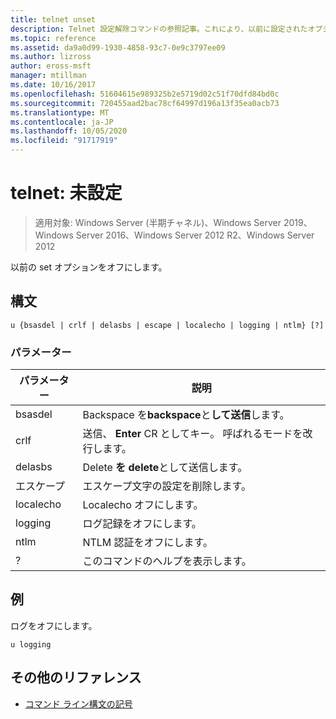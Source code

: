 ```yaml
---
title: telnet unset
description: Telnet 設定解除コマンドの参照記事。これにより、以前に設定されたオプションはオフになります。
ms.topic: reference
ms.assetid: da9a0d99-1930-4858-93c7-0e9c3797ee09
ms.author: lizross
author: eross-msft
manager: mtillman
ms.date: 10/16/2017
ms.openlocfilehash: 51604615e989325b2e5719d02c51f70dfd84bd0c
ms.sourcegitcommit: 720455aad2bac78cf64997d196a13f35ea0acb73
ms.translationtype: MT
ms.contentlocale: ja-JP
ms.lasthandoff: 10/05/2020
ms.locfileid: "91717919"
---
```

# <a name="telnet-unset"></a>telnet: 未設定

> 適用対象: Windows Server (半期チャネル)、Windows Server 2019、Windows Server 2016、Windows Server 2012 R2、Windows Server 2012

以前の set オプションをオフにします。

## <a name="syntax"></a>構文

```
u {bsasdel | crlf | delasbs | escape | localecho | logging | ntlm} [?]
```

### <a name="parameters"></a>パラメーター

| パラメーター | 説明 |
|--|--|
| bsasdel | Backspace を**backspace**と**して送信**します。 |
| crlf | 送信、 **Enter** CR としてキー。 呼ばれるモードを改行します。 |
| delasbs | Delete **を** **delete**として送信します。 |
| エスケープ | エスケープ文字の設定を削除します。 |
| localecho | Localecho オフにします。 |
| logging | ログ記録をオフにします。 |
| ntlm | NTLM 認証をオフにします。 |
| ? | このコマンドのヘルプを表示します。 |

## <a name="example"></a>例

ログをオフにします。

```
u logging
```

## <a name="additional-references"></a>その他のリファレンス

- [コマンド ライン構文の記号](command-line-syntax-key.md)
